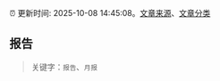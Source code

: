 :alarm_clock: 更新时间: 2025-10-08 14:45:08。[文章来源](/README.md)、[文章分类](/TAGS.md)

## 报告


> 关键字：`报告`、`月报`



